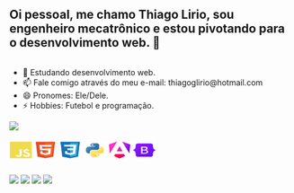 ## Oi pessoal, me chamo Thiago Lirio, sou engenheiro mecatrônico e estou pivotando para o desenvolvimento web. 👋

<div style="display: inline-block">
  <ul style="width: "80cm">
    <li style="width: "80cm">
      🌱 Estudando desenvolvimento web.
    </li>
    <li style="width: "80cm">
      📫 Fale comigo através do meu e-mail: thiagoglirio@hotmail.com
    </li>
    <li style="width: "80cm">
      😄 Pronomes: Ele/Dele.
    </li>
    <li style="width: "80cm">
      ⚡ Hobbies: Futebol e programação. 
    </li>
  </ul>
  <img height="180cm" src="https://github-readme-stats.vercel.app/api/top-langs/?username=thiago-lirio&hide=C&layout=compact&theme=dracula">
</div>

<div style="display: inline_block"><br>
  <img align="center" alt="Js" height="30" width="40" src="https://raw.githubusercontent.com/devicons/devicon/master/icons/javascript/javascript-plain.svg">
  <img align="center" alt="HTML" height="30" width="40" src="https://raw.githubusercontent.com/devicons/devicon/master/icons/html5/html5-original.svg">
  <img align="center" alt="CSS" height="30" width="40" src="https://raw.githubusercontent.com/devicons/devicon/master/icons/css3/css3-original.svg">
  <img align="center" alt="Python" height="30" width="40" src="https://raw.githubusercontent.com/devicons/devicon/master/icons/python/python-original.svg">
  <img align="center" alt="Angular" height="30" width="40" src="https://github.com/devicons/devicon/blob/master/icons/angular/angular-original.svg?short_path=0b1a752">
  <img align="center" alt="Bootstrap" height="30" width="40" src="https://github.com/devicons/devicon/blob/master/icons/bootstrap/bootstrap-original.svg">
</div>

  ##

<div>
  <a href="https://instagram.com/thiagog.lirio" target="_blank"><img src="https://img.shields.io/badge/-Instagram-%23E4405F?style=for-the-badge&logo=instagram&logoColor=white" target="_blank"></a>
  <a href = "mailto:thiagoglirio@hotmail.com"><img src="https://img.shields.io/badge/-Gmail-%23333?style=for-the-badge&logo=gmail&logoColor=white" target="_blank"></a>
  <a href="https://www.linkedin.com/in/thiagoglirio" target="_blank"><img src="https://img.shields.io/badge/-LinkedIn-%230077B5?style=for-the-badge&logo=linkedin&logoColor=white" target="_blank"></a> 
  <a href="https://wa.me/5548999493708" ><img src="https://img.shields.io/badge/WhatsApp-25D366?style=for-the-badge&logo=whatsapp&logoColor=white"></a>
</div>




